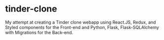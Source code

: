 # tinder-clone

My attempt at creating a Tinder clone webapp using React.JS, Redux, and Styled components for the Front-end and Python, Flask, Flask-SQLAlchemy with Migrations for the Back-end.

